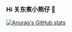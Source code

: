 ### Hi 关东煮小熊仔 👋

<!--
**Axiano/Axiano** is a ✨ _special_ ✨ repository because its `README.md` (this file) appears on your GitHub profile.

Here are some ideas to get you started:

- 🔭 I’m currently working on ...
- 🌱 I’m currently learning ...
- 👯 I’m looking to collaborate on ...
- 🤔 I’m looking for help with ...
- 💬 Ask me about ...
- 📫 How to reach me: ...
- 😄 Pronouns: ...
- ⚡ Fun fact: ...
-->
[![Anurag's GitHub stats](https://github-readme-stats.vercel.app/api?username=Axiano)](https://github.com/anuraghazra/github-readme-stats)
                                </div><div data-report-view="{&quot;mod&quot;:&quot;1585297308_001&quot;,&quot;dest&quot;:&quot;https://blog.csdn.net/zwluoyuxi/article/details/107600491&quot;,&quot;extend1&quot;:&quot;pc&quot;,&quot;ab&quot;:&quot;new&quot;}"><div></div></div>
            <link href="https://csdnimg.cn/release/phoenix/mdeditor/markdown_views-60ecaf1f42.css" rel="stylesheet">
                            </div>


